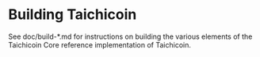 Building Taichicoin
=============

See doc/build-*.md for instructions on building the various
elements of the Taichicoin Core reference implementation of Taichicoin.

